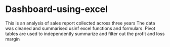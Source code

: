 # Dashboard-using-excel
This is an analysis of sales report collected across three years
The data was cleaned and summarised usinf excel functions and formulars.
Pivot tables are used to independently summarize and filter out the profit and loss margin
